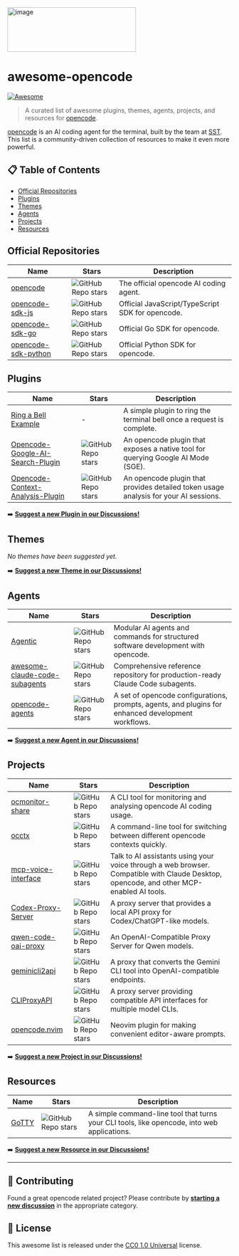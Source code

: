 <img width="289" height="100" alt="image" src="https://github.com/user-attachments/assets/aced1e8e-e6be-485a-9015-b822d01ab064" />

# awesome-opencode

[![Awesome](https://awesome.re/badge.svg)](https://awesome.re)

> A curated list of awesome plugins, themes, agents, projects, and resources for [opencode](https://opencode.ai/).

[opencode](https://opencode.ai/) is an AI coding agent for the terminal, built by the team at [SST](https://github.com/sst). This list is a community-driven collection of resources to make it even more powerful.

## 📋 Table of Contents

- [Official Repositories](#official-repositories)
- [Plugins](#plugins)
- [Themes](#themes)
- [Agents](#agents)
- [Projects](#projects)
- [Resources](#resources)

## Official Repositories

|Name|Stars|Description|
|---|---|---|
|[opencode](https://github.com/sst/opencode)|![GitHub Repo stars](https://badgen.net/github/stars/sst/opencode)|The official opencode AI coding agent.|
|[opencode-sdk-js](https://github.com/sst/opencode-sdk-js)|![GitHub Repo stars](https://badgen.net/github/stars/sst/opencode-sdk-js)|Official JavaScript/TypeScript SDK for opencode.|
|[opencode-sdk-go](https://github.com/sst/opencode-sdk-go)|![GitHub Repo stars](https://badgen.net/github/stars/sst/opencode-sdk-go)|Official Go SDK for opencode.|
|[opencode-sdk-python](https://github.com/sst/opencode-sdk-python)|![GitHub Repo stars](https://badgen.net/github/stars/sst/opencode-sdk-python)|Official Python SDK for opencode.|

## Plugins

|Name|Stars|Description|
|---|---|---|
|[Ring a Bell Example](https://gist.github.com/ahosker/267f375a65378bcb9a867fd9a195db1e#file-opencode-terminal-bell-plugin-md)|-|A simple plugin to ring the terminal bell once a request is complete.|
|[Opencode-Google-AI-Search-Plugin](https://github.com/IgorWarzocha/Opencode-Google-AI-Search-Plugin)|![GitHub Repo stars](https://badgen.net/github/stars/IgorWarzocha/Opencode-Google-AI-Search-Plugin)|An opencode plugin that exposes a native tool for querying Google AI Mode (SGE).|
|[Opencode-Context-Analysis-Plugin](https://github.com/IgorWarzocha/Opencode-Context-Analysis-Plugin)|![GitHub Repo stars](https://badgen.net/github/stars/IgorWarzocha/Opencode-Context-Analysis-Plugin)|An opencode plugin that provides detailed token usage analysis for your AI sessions.|

➡️ **[Suggest a new Plugin in our Discussions!](https://github.com/awesome-opencode/awesome-opencode/discussions/categories/plugins)**

## Themes

*No themes have been suggested yet.*

➡️ **[Suggest a new Theme in our Discussions!](https://github.com/awesome-opencode/awesome-opencode/discussions/categories/themes)**

## Agents

|Name|Stars|Description|
|---|---|---|
|[Agentic](https://github.com/Cluster444/agentic)|![GitHub Repo stars](https://badgen.net/github/stars/Cluster444/agentic)|Modular AI agents and commands for structured software development with opencode.|
|[awesome-claude-code-subagents](https://github.com/VoltAgent/awesome-claude-code-subagents)|![GitHub Repo stars](https://badgen.net/github/stars/VoltAgent/awesome-claude-code-subagents)|Comprehensive reference repository for production-ready Claude Code subagents.|
|[opencode-agents](https://github.com/darrenhinde/opencode-agents)|![GitHub Repo stars](https://badgen.net/github/stars/darrenhinde/opencode-agents)|A set of opencode configurations, prompts, agents, and plugins for enhanced development workflows.|

➡️ **[Suggest a new Agent in our Discussions!](https://github.com/awesome-opencode/awesome-opencode/discussions/categories/agents)**

## Projects

|Name|Stars|Description|
|---|---|---|
|[ocmonitor-share](https://github.com/Shlomob/ocmonitor-share)|![GitHub Repo stars](https://badgen.net/github/stars/Shlomob/ocmonitor-share)|A CLI tool for monitoring and analysing opencode AI coding usage.|
|[occtx](https://github.com/hungthai1401/occtx)|![GitHub Repo stars](https://badgen.net/github/stars/hungthai1401/occtx)|A command-line tool for switching between different opencode contexts quickly.|
|[mcp-voice-interface](https://github.com/shantur/mcp-voice-interface)|![GitHub Repo stars](https://badgen.net/github/stars/shantur/mcp-voice-interface)|Talk to AI assistants using your voice through a web browser. Compatible with Claude Desktop, opencode, and other MCP-enabled AI tools.|
|[Codex-Proxy-Server](https://github.com/unluckyjori/Codex-Proxy-Server)|![GitHub Repo stars](https://badgen.net/github/stars/unluckyjori/Codex-Proxy-Server)|A proxy server that provides a local API proxy for Codex/ChatGPT-like models.|
|[qwen-code-oai-proxy](https://github.com/aptdnfapt/qwen-code-oai-proxy)|![GitHub Repo stars](https://badgen.net/github/stars/aptdnfapt/qwen-code-oai-proxy)|An OpenAI-Compatible Proxy Server for Qwen models.|
|[geminicli2api](https://github.com/gzzhongqi/geminicli2api)|![GitHub Repo stars](https://badgen.net/github/stars/gzzhongqi/geminicli2api)|A proxy that converts the Gemini CLI tool into OpenAI-compatible endpoints.|
|[CLIProxyAPI](https://github.com/router-for-me/CLIProxyAPI)|![GitHub Repo stars](https://badgen.net/github/stars/router-for-me/CLIProxyAPI)|A proxy server providing compatible API interfaces for multiple model CLIs.|
|[opencode.nvim](https://github.com/NickvanDyke/opencode.nvim)|![GitHub Repo stars](https://badgen.net/github/stars/NickvanDyke/opencode.nvim)|Neovim plugin for making convenient editor-aware prompts.|

➡️ **[Suggest a new Project in our Discussions!](https://github.com/awesome-opencode/awesome-opencode/discussions/categories/projects)**

## Resources

|Name|Stars|Description|
|---|---|---|
|[GoTTY](https://github.com/sorenisanerd/gotty)|![GitHub Repo stars](https://badgen.net/github/stars/sorenisanerd/gotty)|A simple command-line tool that turns your CLI tools, like opencode, into web applications.|

➡️ **[Suggest a new Resource in our Discussions!](https://github.com/awesome-opencode/awesome-opencode/discussions/categories/resources)**

---

## 🤝 Contributing

Found a great opencode related project? Please contribute by **[starting a new discussion](https://github.com/awesome-opencode/awesome-opencode/discussions)** in the appropriate category.

## 📄 License

This awesome list is released under the [CC0 1.0 Universal](https://creativecommons.org/publicdomain/zero/1.0/) license.
